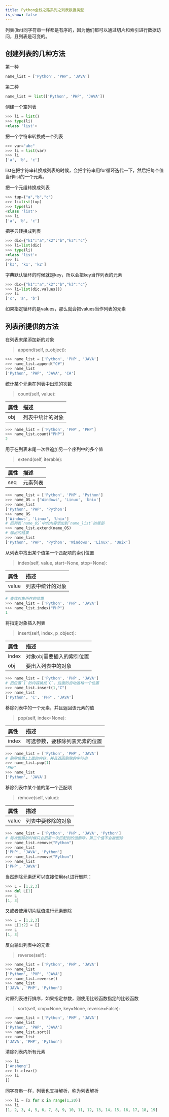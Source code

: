```yaml
---
title: Python全栈之路系列之列表数据类型
is_show: false
---
```


列表(list)同字符串一样都是有序的，因为他们都可以通过切片和索引进行数据访问，且列表是可变的。

## 创建列表的几种方法

第一种

```python
name_list = ['Python', 'PHP', 'JAVA']
```

第二种

```python
name_list ＝ list(['Python', 'PHP', 'JAVA'])
```

创建一个空列表

```python
>>> li = list() 
>>> type(li)
<class 'list'>
```

把一个字符串转换成一个列表

```python
>>> var="abc"
>>> li = list(var)
>>> li
['a', 'b', 'c']
```

list在把字符串转换成列表的时候，会把字符串用for循环迭代一下，然后把每个值当作list的一个元素。

把一个元组转换成列表

```python
>>> tup=("a","b","c")
>>> li=list(tup)
>>> type(li)
<class 'list'>
>>> li
['a', 'b', 'c']
```

把字典转换成列表

```python
>>> dic={"k1":"a","k2":"b","k3":"c"}
>>> li=list(dic)
>>> type(li)
<class 'list'>
>>> li
['k3', 'k1', 'k2']
```

字典默认循环的时候就是key，所以会把key当作列表的元素

```python
>>> dic={"k1":"a","k2":"b","k3":"c"}
>>> li=list(dic.values())
>>> li
['c', 'a', 'b']
```

如果指定循环的是values，那么就会把values当作列表的元素

## 列表所提供的方法

在列表末尾添加新的对象

> append(self, p_object): 

```python
>>> name_list = ['Python', 'PHP', 'JAVA']
>>> name_list.append("C#")
>>> name_list
['Python', 'PHP', 'JAVA', 'C#']
```

统计某个元素在列表中出现的次数

> count(self, value): 

|属性|描述|
|:--|:--|
|obj|列表中统计的对象|

```python
>>> name_list = ['Python', 'PHP', 'PHP']
>>> name_list.count("PHP")
2
```

用于在列表末尾一次性追加另一个序列中的多个值

> extend(self, iterable): 

|属性|描述|
|:--|:--|
|seq|元素列表|

```python
>>> name_list = ['Python', 'PHP', 'Python']
>>> name_OS = ['Windows', 'Linux', 'Unix']
>>> name_list
['Python', 'PHP', 'Python']
>>> name_OS
['Windows', 'Linux', 'Unix']
# 把列表`name_OS`中的内容添加到`name_list`的尾部
>>> name_list.extend(name_OS)
# 输出的结果
>>> name_list
['Python', 'PHP', 'Python', 'Windows', 'Linux', 'Unix']
```

从列表中找出某个值第一个匹配项的索引位置

> index(self, value, start=None, stop=None): 

|属性|描述|
|:--|:--|
|value|列表中统计的对象|

```python
# 查找对象所在的位置
>>> name_list = ['Python', 'PHP', 'JAVA']
>>> name_list.index("PHP")
1
```

将指定对象插入列表

> insert(self, index, p_object): 

|属性|描述|
|:--|:--|
|index|对象obj需要插入的索引位置|
|obj|要出入列表中的对象|

```python
>>> name_list = ['Python', 'PHP', 'JAVA']
# 把位置`1`的内容换成`C`，后面的自动退格一个位置
>>> name_list.insert(1,"C")
>>> name_list
['Python', 'C', 'PHP', 'JAVA']
```

移除列表中的一个元素，并且返回该元素的值

> pop(self, index=None):

|属性|描述|
|:--|:--|
|index|可选参数，要移除列表元素的位置|

```python
>>> name_list = ['Python', 'PHP', 'JAVA']
# 删除位置1上面的内容，并且返回删除的字符串
>>> name_list.pop(1)
'PHP'
>>> name_list
['Python', 'JAVA']
```

移除列表中某个值的第一个匹配项

> remove(self, value): 

|属性|描述|
|:--|:--|
|value|列表中要移除的对象|

```python
>>> name_list = ['Python', 'PHP', 'JAVA', 'Python']
# 每次删除的时候只会把第一次匹配到的值删除，第二个值不会被删除
>>> name_list.remove("Python")
>>> name_list
['PHP', 'JAVA', 'Python']
>>> name_list.remove("Python")
>>> name_list
['PHP', 'JAVA']
```

当然删除元素还可以直接使用`del`进行删除：

```python
>>> L = [1,2,3]
>>> del L[1]
>>> L
[1, 3]
```

又或者使用切片赋值进行元素删除

```python
>>> L = [1,2,3]
>>> L[1:2] = []
>>> L
[1, 3]
```

反向输出列表中的元素

> reverse(self):

```python
>>> name_list = ['Python', 'PHP', 'JAVA']
>>> name_list
['Python', 'PHP', 'JAVA']
>>> name_list.reverse()
>>> name_list
['JAVA', 'PHP', 'Python']
```

对原列表进行排序，如果指定参数，则使用比较函数指定的比较函数

> sort(self, cmp=None, key=None, reverse=False):

```python
>>> name_list = ['Python', 'PHP', 'JAVA']
>>> name_list
['Python', 'PHP', 'JAVA']
>>> name_list.sort()
>>> name_list
['JAVA', 'PHP', 'Python']
```

清除列表内所有元素

```python
>>> li
['Ansheng']
>>> li.clear()
>>> li
[]
```

同字符串一样，列表也支持解析，称为列表解析

```python
>>> li = [x for x in range(1,20)]
>>> li
[1, 2, 3, 4, 5, 6, 7, 8, 9, 10, 11, 12, 13, 14, 15, 16, 17, 18, 19]
```
